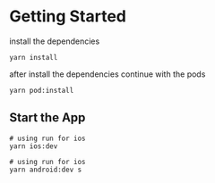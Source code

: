# Getting Started

install the dependencies
```
yarn install
```

after install the dependencies continue with the pods 
```
yarn pod:install
```

## Start the App
```
# using run for ios
yarn ios:dev

# using run for ios
yarn android:dev s
```
